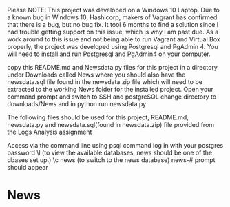 Please NOTE:  This project was developed on a Windows 10 Laptop.
Due to a known bug in Windows 10, Hashicorp, makers of Vagrant has confirmed that there is a bug, but no bug fix.
It tool 6 months to find a solution since I had trouble getting support on this issue, which is why I am past due.
As a work around to this issue and not being able to run Vagrant and Virtual Box properly,
the project was developed using Postgresql and PgAdmin 4.
You will need to install and run Postgresql and PgAdmin4 on your computer.

copy this README.md and Newsdata.py files for this project in a directory under Downloads called News
where you should also have the newsdata.sql file found in the newsdata.zip file which will need to be extracted to the working News folder for the installed project.
Open your command prompt and switch to SSH and postgreSQL
change directory to downloads/News and in python run newsdata.py

The following files should be used for this project,  README.md, newsdata.py and newsdata.sql(found in newsdata.zip) file provided
from the Logs Analysis assignment

Access via the command line using psql command
log in with your postgres password
\l (to view the available databases, news should be one of the dbases set up.)
\c news (to switch to the news database)
news-# prompt should appear

# News

